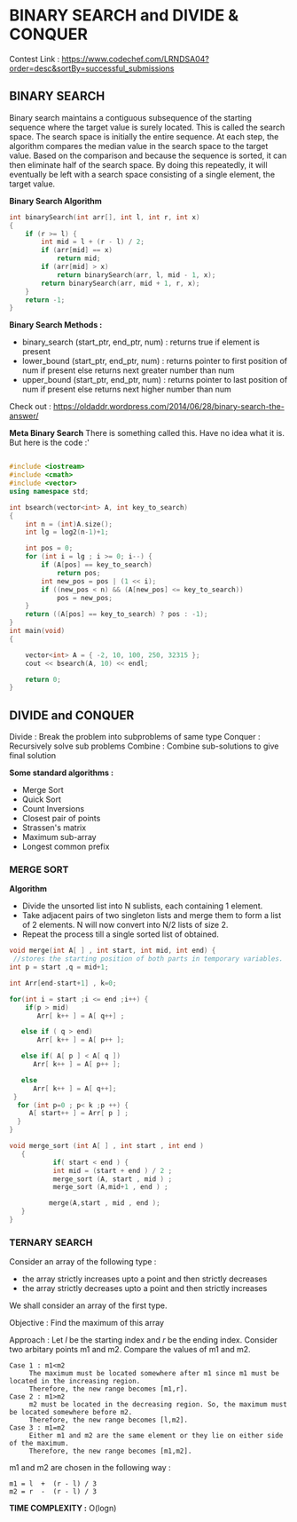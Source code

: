 # BINARY SEARCH and DIVIDE & CONQUER
Contest Link : https://www.codechef.com/LRNDSA04?order=desc&sortBy=successful_submissions

## BINARY SEARCH
Binary search maintains a contiguous subsequence of the starting sequence where the target value is surely located. This is called the search space. The search space is initially the entire sequence. At each step, the algorithm compares the median value in the search space to the target value. Based on the comparison and because the sequence is sorted, it can then eliminate half of the search space. By doing this repeatedly, it will eventually be left with a search space consisting of a single element, the target value.

__Binary Search Algorithm__
```c++
int binarySearch(int arr[], int l, int r, int x) 
{ 
    if (r >= l) { 
        int mid = l + (r - l) / 2;
        if (arr[mid] == x) 
            return mid;  
        if (arr[mid] > x) 
            return binarySearch(arr, l, mid - 1, x); 
        return binarySearch(arr, mid + 1, r, x); 
    } 
    return -1; 
} 
```

__Binary Search Methods :__
- binary_search (start_ptr, end_ptr, num) : returns true if element is present
- lower_bound (start_ptr, end_ptr, num) : returns pointer to first position of num if present else returns next greater number than num
- upper_bound (start_ptr, end_ptr, num) : returns pointer to last position of num if present else returns next higher number than num

Check out : https://oldaddr.wordpress.com/2014/06/28/binary-search-the-answer/

__Meta Binary Search__
There is something called this. Have no idea what it is. But here is the code :'
```c++

#include <iostream> 
#include <cmath> 
#include <vector> 
using namespace std; 

int bsearch(vector<int> A, int key_to_search) 
{ 
	int n = (int)A.size(); 
	int lg = log2(n-1)+1; 

	int pos = 0; 
	for (int i = lg ; i >= 0; i--) { 
		if (A[pos] == key_to_search) 
			return pos; 
		int new_pos = pos | (1 << i); 
		if ((new_pos < n) && (A[new_pos] <= key_to_search)) 
			pos = new_pos; 
	} 
	return ((A[pos] == key_to_search) ? pos : -1); 
} 
int main(void) 
{ 

	vector<int> A = { -2, 10, 100, 250, 32315 }; 
	cout << bsearch(A, 10) << endl; 

	return 0; 
} 

```

## DIVIDE and CONQUER
Divide : Break the problem into subproblems of same type
Conquer : Recursively solve sub problems
Combine : Combine sub-solutions to give final solution

__Some standard algorithms :__
- Merge Sort
- Quick Sort
- Count Inversions
- Closest pair of points
- Strassen's matrix
- Maximum sub-array
- Longest common prefix

### MERGE SORT

__Algorithm__
- Divide the unsorted list into N sublists, each containing 1 element.
- Take adjacent pairs of two singleton lists and merge them to form a list of 2 elements. N will now convert into N/2 lists of size 2.
- Repeat the process till a single sorted list of obtained.

```c++
void merge(int A[ ] , int start, int mid, int end) {
 //stores the starting position of both parts in temporary variables.
int p = start ,q = mid+1;

int Arr[end-start+1] , k=0;

for(int i = start ;i <= end ;i++) {
    if(p > mid)    
       Arr[ k++ ] = A[ q++] ;

   else if ( q > end)   
       Arr[ k++ ] = A[ p++ ];

   else if( A[ p ] < A[ q ])     
      Arr[ k++ ] = A[ p++ ];

   else
      Arr[ k++ ] = A[ q++];
 }
  for (int p=0 ; p< k ;p ++) {
     A[ start++ ] = Arr[ p ] ;                          
  }
}

void merge_sort (int A[ ] , int start , int end )
   {
           if( start < end ) {
           int mid = (start + end ) / 2 ;           
           merge_sort (A, start , mid ) ;              
           merge_sort (A,mid+1 , end ) ;      

          merge(A,start , mid , end );   
   }                    
}
```

### TERNARY SEARCH

Consider an array of the following type :
- the array strictly increases upto a point and then strictly decreases
- the array strictly decreases upto a point and then strictly increases

We shall consider an array of the first type.

Objective : Find the maximum of this array

Approach : Let *l* be the starting index and *r* be the ending index. Consider two arbitary points m1 and m2. Compare the values of m1 and m2.

	Case 1 : m1<m2 
		 The maximum must be located somewhere after m1 since m1 must be located in the increasing region.
		 Therefore, the new range becomes [m1,r].
	Case 2 : m1>m2
		 m2 must be located in the decreasing region. So, the maximum must be located somewhere before m2.
		 Therefore, the new range becomes [l,m2].
	Case 3 : m1=m2
		 Either m1 and m2 are the same element or they lie on either side of the maximum.
		 Therefore, the new range becomes [m1,m2].
		 
m1 and m2 are chosen in the following way :

	m1 = l  +  (r - l) / 3
	m2 = r  -  (r - l) / 3

__TIME COMPLEXITY :__ O(logn)


